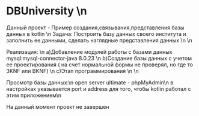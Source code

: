 # DBUniversity \n
Данный проект - Пример создания,связывания,представления базы данных в kotlin \n
Задача: Построить базу данных своего института и заполнить ее данными, сделать наглядные представления данных \n \n

Реализация: \n
a)Добавление модулей работы с базами данных mysql:mysql-connector-java 8.0.23 \n
b)Создание базы данных с учетом ее проектирования ( на счет нормальной формы не проверял, но где то 3KNF или BKNF) \n
c)Этап программирования \n \n

Просмотр базы данных:\n
open server ultimate - phpMyAdmin\n
в настройках указывается port и address для того, чтобы kotlin работал с этим приложением\n


На данный момент проект не завершен

